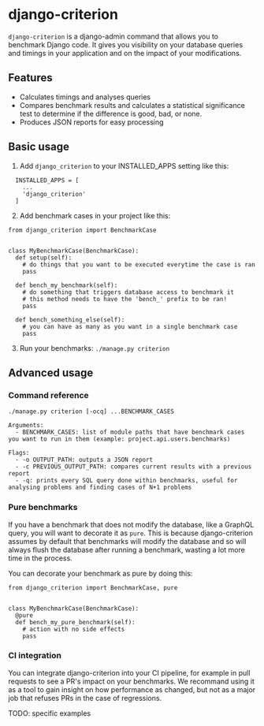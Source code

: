 # django-criterion

`django-criterion` is a django-admin command that allows you to benchmark Django code.
It gives you visibility on your database queries and timings in your application and on the impact of your modifications.


## Features

- Calculates timings and analyses queries
- Compares benchmark results and calculates a statistical significance test to determine if the difference is good, bad, or none.
- Produces JSON reports for easy processing


## Basic usage

1. Add `django_criterion` to your INSTALLED_APPS setting like this:
```
  INSTALLED_APPS = [
    ...
    'django_criterion'
  ]
```

2. Add benchmark cases in your project like this:
```
from django_criterion import BenchmarkCase


class MyBenchmarkCase(BenchmarkCase):
  def setup(self):
    # do things that you want to be executed everytime the case is ran
    pass

  def bench_my_benchmark(self):
    # do something that triggers database access to benchmark it
    # this method needs to have the 'bench_' prefix to be ran!
    pass

  def bench_something_else(self):
    # you can have as many as you want in a single benchmark case
    pass
```

3. Run your benchmarks: `./manage.py criterion`


## Advanced usage

### Command reference
```
./manage.py criterion [-ocq] ...BENCHMARK_CASES

Arguments:
  - BENCHMARK_CASES: list of module paths that have benchmark cases you want to run in them (example: project.api.users.benchmarks)

Flags:
  - -o OUTPUT_PATH: outputs a JSON report
  - -c PREVIOUS_OUTPUT_PATH: compares current results with a previous report
  - -q: prints every SQL query done within benchmarks, useful for analysing problems and finding cases of N+1 problems
```

### Pure benchmarks

If you have a benchmark that does not modify the database, like a GraphQL query, you will want to decorate it as `pure`. This is because django-criterion assumes by default that benchmarks will modify the database and so will always flush the database after running a benchmark, wasting a lot more time in the process.

You can decorate your benchmark as pure by doing this:

```
from django_criterion import BenchmarkCase, pure


class MyBenchmarkCase(BenchmarkCase):
  @pure
  def bench_my_pure_benchmark(self):
    # action with no side effects
    pass
```

### CI integration

You can integrate django-criterion into your CI pipeline, for example in pull requests to see a PR's impact on your benchmarks. We recommand using it as a tool to gain insight on how performance as changed, but not as a major job that refuses PRs in the case of regressions.


TODO: specific examples
